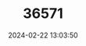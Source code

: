 ---
title: "36571"
category: "Chloroleucon eurycyclum"
draft: false
date: 2024-02-22 13:03:50
languages:
  English: ["Bolívar Chloroleucon"]
  Central American Indian (Other): ["Cashá"]
  French: ["Chloroleucon du Bolívar"]
  Spanish; Castilian: ["Espino Amarillo", "Espino Blanco", "Quiebrahacho Montañero"]
---